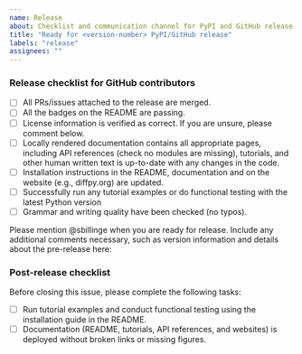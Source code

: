 ```yaml
---
name: Release
about: Checklist and communication channel for PyPI and GitHub release
title: "Ready for <version-number> PyPI/GitHub release"
labels: "release"
assignees: ""
---
```


### Release checklist for GitHub contributors

- [ ] All PRs/issues attached to the release are merged.
- [ ] All the badges on the README are passing.
- [ ] License information is verified as correct. If you are unsure, please comment below.
- [ ] Locally rendered documentation contains all appropriate pages, including API references (check no modules are
  missing), tutorials, and other human written text is up-to-date with any changes in the code.
- [ ] Installation instructions in the README, documentation and on the website (e.g., diffpy.org) are updated.
- [ ] Successfully run any tutorial examples or do functional testing with the latest Python version
- [ ] Grammar and writing quality have been checked (no typos).

Please mention @sbillinge when you are ready for release. Include any additional comments necessary, such as
version information and details about the pre-release here:

### Post-release checklist

Before closing this issue, please complete the following tasks:

- [ ]  Run tutorial examples and conduct functional testing using the installation guide in the README.
- [ ]  Documentation (README, tutorials, API references, and websites) is deployed without broken links or missing figures.
